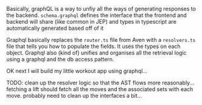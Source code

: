 Basically, graphQL is a way to unfiy all the ways of generating responses to the backend. `schema.graphql` defines the interface that the frontend and backend will share (like common in JEP) and types in typescript are automatically generated based off of it

Graphql basically replaces the `router.ts` file from Aven with a `resolvers.ts` file that tells you how to populate the fields. It uses the types on each object. Graphql also (kind of) unifies and organises all the retrieval logic using a graphql and the db access pattern. 

OK next I will build my little workout app using graphql...

TODO: clean up the resolver logic so that the AST flows more reasonably...
fetching a lift should fetch all the moves and the associated sets with each move. 
probably need to clean up the interfaces a bit...